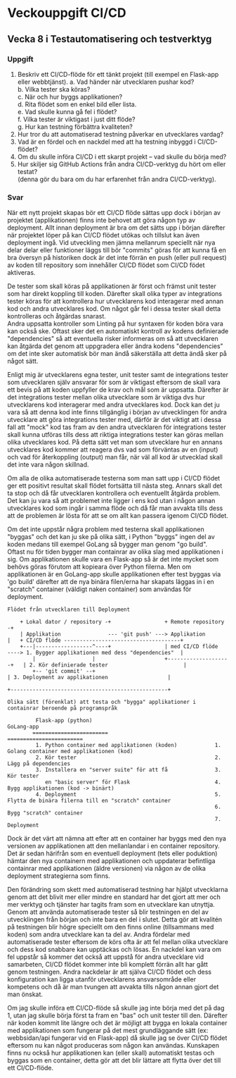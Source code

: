 # Veckouppgift CI/CD
## Vecka 8 i Testautomatisering och testverktyg

### Uppgift
1. Beskriv ett CI/CD-flöde för ett tänkt projekt (till exempel en Flask-app eller webbtjänst).
   a. Vad händer när utvecklaren pushar kod?  
   b. Vilka tester ska köras?  
   c. När och hur byggs applikationen?  
   d. Rita flödet som en enkel bild eller lista.  
   e. Vad skulle kunna gå fel i flödet?  
   f. Vilka tester är viktigast i just ditt flöde?  
   g. Hur kan testning förbättra kvaliteten?  
2. Hur tror du att automatiserad testning påverkar en utvecklares vardag?
3. Vad är en fördel och en nackdel med att ha testning inbyggd i CI/CD-flödet?
4. Om du skulle införa CI/CD i ett skarpt projekt – vad skulle du börja med?
5. Hur skiljer sig GitHub Actions från andra CI/CD-verktyg du hört om eller testat?  
   (denna gör du bara om du har erfarenhet från andra CI/CD-verktyg).
   
### Svar
När ett nytt projekt skapas bör ett CI/CD flöde sättas upp dock i början av projektet (applikationen) finns inte behovet att göra någon typ av deployment. Allt innan deployment är bra om det sätts upp i början därefter när projektet löper på kan CI/CD flödet utökas och tillslut kan även deployment ingå. Vid utveckling men jämna mellanrum speciellt när nya delar delar eller funktioner läggs till bör "commits" göras för att kunna få en bra översyn på historiken dock är det inte förrän en push (eller pull request) av koden till repository som innehåller CI/CD flödet som CI/CD födet aktiveras.

De tester som skall köras på applikationen är först och främst unit tester som har direkt koppling till koden. Därefter skall olika typer av integrations tester köras för att kontrollera hur utvecklarens kod interagerar med annan kod och andra utvecklares kod. Om något går fel i dessa tester skall detta kontrolleras och åtgärdas snarast.  
Andra uppsatta kontroller som Linting på hur syntaxen för koden böra vara kan också ske. Oftast sker det en automatiskt kontroll av kodens definierade "dependencies" så att eventuella risker informeras om så att utvecklaren kan åtgärda det genom att uppgradera eller ändra kodens "dependencies" om det inte sker automatisk bör man ändå säkerställa att detta ändå sker på något sätt.

Enligt mig är utvecklarens egna tester, unit tester samt de integrations tester som utvecklaren själv ansvarar för som är viktigast eftersom de skall vara ett bevis på att koden uppfyller de krav och mål som är uppsatta. Därefter är det integrations tester mellan olika utvecklare som är viktiga dvs hur utvecklarens kod interagerar med andra utvecklares kod. Dock kan det ju vara så att denna kod inte finns tillgänglig i början av utvecklingen för andra utvecklare att göra integrations tester med, därför är det viktigt att i dessa fall att "mock" kod tas fram av den andra utvecklaren för integrations tester skall kunna utföras tills dess att riktiga integrations tester kan göras mellan olika utvecklares kod. På detta sätt vet man som utvecklare hur en annans utvecklares kod kommer att reagera dvs vad som förväntas av en (input) och vad för återkoppling (output) man får, när väl all kod är utvecklad skall det inte vara någon skillnad.

Om alla de olika automatiserade testerna som man satt upp i CI/CD flödet ger ett positivt resultat skall flödet fortsätta till nästa steg. Annars skall det ta stop och då får utvecklaren kontrollera och eventuellt åtgärda problem. Det kan ju vara så att problemet inte ligger i ens kod utan i någon annan utvecklares kod som ingår i samma flöde och då får man avvakta tills dess att de problemen är lösta för att se om allt kan passera igenom CI/CD flödet. 

Om det inte uppstår några problem med testerna skall applikationen "byggas" och det kan ju ske på olika sätt, i Python "byggs" ingen del av koden medans till exempel GoLang så bygger man genom "go build".  
Oftast nu för tiden bygger man containrar av olika slag med applikationen i sig. Om applikationen skulle vara en Flask-app så är det inte mycket som behövs göras förutom att kopieara över Python filerna. Men om applikationen är en GoLang-app skulle applikationen efter test byggas via 'go build' därefter att de nya binära filen/erna har skapats läggas in i en "scratch" container (väldigt naken container) som användas för deployment.

```
Flödet från utvecklaren till Deployment

    + Lokal dator / repository -+                 + Remote repository -+
    | Applikation               --- 'git push' ---> Applikation        |   + CI/CD flöde -------------------------------------+
    +---|------------------^----+                 | med CI/CD flöde    ----> 1. Bygger applikationen med dess "dependencies"  |
        |                  |                      +--------------------+   | 2. Kör definierade tester                        |
        +-- 'git commit' --+                                               | 3. Deployment av applikationen                   |
                                                                           +--------------------------------------------------+

Olika sätt (förenklat) att testa och "bygga" applikationer i containrar beroende på programspråk
 
         Flask-app (python)                                       GoLang-app
        ========================                                 ========================   
         1. Python container med applikationen (koden)            1. Golang container med applikationen (kod)
         2. Kör tester                                            2. Lägg på dependencies
         3. Installera en "server suite" för att få               3. Kör tester
            en "basic server" för Flask                           4. Bygg applikationen (kod -> binärt)
         4. Deployment                                            5. Flytta de binära filerna till en "scratch" container
                                                                  6. Bygg "scratch" container
                                                                  7. Deployment
```

Dock är det värt att nämna att efter att en container har byggs med den nya versionen av applikationen att den mellanlandar i en container repository. Det är sedan härifrån som en eventuell deployment (tets eller poduktion) hämtar den nya containern med applikationen och uppdaterar befintliga containrar med applikationen (äldre versionen) via någon av de olika deployment strategierna som finns.

Den förändring som skett med automatiserad testning har hjälpt utvecklarna genom att det blivit mer eller mindre en standard har det gjort att mer och mer verktyg och tjänster har tagits fram som en utvecklare kan utnyttja. Genom att använda automatiserade tester så blir testningen en del av utvecklingen från början och inte bara en del i slutet. Detta gör att kvalitén på testningen blir högre speciellt om den finns online (tillsammans med koden) som andra utvecklare kan ta del av. Andra fördelar med automatiserade tester eftersom de körs ofta är att fel mellan olika utvecklare och dess kod snabbare kan upptäckas och lösas. En nackdel kan vara om fel uppstår så kommer det också att uppstå för andra utvecklare vid samarbeten, CI/CD flödet kommer inte bli komplett förrän allt har gått genom testningen. Andra nackdelar är att själva CI/CD flödet och dess konfiguration kan ligga utanför utvecklarens ansvarsområde eller kompetens och då är man tvungen att avvakta tills någon annan gjort det man önskat.

Om jag skulle införa ett CI/CD-flöde så skulle jag inte börja med det på dag 1, utan jag skulle börja först ta fram en "bas" och unit tester till den. Därefter när koden kommit lite längre och det är möjligt att bygga en lokala container med applikationen som fungerar på det mest grundläggande sätt (ex: webbsidan/api fungerar vid en Flask-app) då skulle jag se över CI/CD flödet eftersom nu kan något produceras som någon kan användas. Kunskapen finns nu också hur applikationen kan (eller skall) automatiskt testas och byggas som en container, detta gör att det blir lättare att flytta över det till ett CI/CD-flöde.



